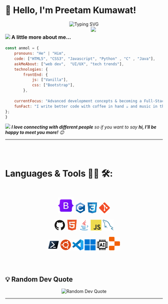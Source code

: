 # 👋 Hello, I'm Preetam Kumawat!

<div align="center">
  <img src="https://readme-typing-svg.herokuapp.com?font=Fira+Code&size=28&duration=4000&pause=1000&color=58A6FF&center=true&vCenter=true&width=600&lines=FrontEnd+Developer+%F0%9F%92%BB;Building+Useful+Tools+%F0%9F%9B%A0%EF%B8%8F;Always+Learning+%F0%9F%93%9A" alt="Typing SVG" />
</div>

<!-- gif image -->
<img align='right' src="https://media.giphy.com/media/M9gbBd9nbDrOTu1Mqx/giphy.gif" width="230">
 
### <img src="https://media.giphy.com/media/VgCDAzcKvsR6OM0uWg/giphy.gif" width="50"> A little more about me...

```javascript
const anmol = {
    pronouns: "He" | "Him",
    code: ["HTML5", "CSS3", "Javascript", "Python" , "C" , "Java"],
    askMeAbout: ["web dev",  "UI/UX", "tech trends"],
    technologies: {
        frontEnd: {
            js: ["Vanilla"],
            css: ["Bootstrap"],
        },

    currentFocus: "Advanced development concepts & becoming a Full-Stack Developer 🚀",
    funFact: "I write better code with coffee in hand ☕ and music in the background 🎶"
};
}

```

<img src="https://media.giphy.com/media/LnQjpWaON8nhr21vNW/giphy.gif" width="60"> <em><b>I love connecting with different people</b> so if you want to say <b>hi, I'll be happy to meet you more!</b> 😊</em>

---

<br>
<br>

# Languages & Tools 👨‍💻 🛠:

</br>

<!-- Icons -->
<p align="center">

<img src="https://github.com/kumawatpreetam/kumawatpreetam/blob/main/icons/Bootstrap.png " alt="Bootstrap" width="50" hight="50">
<img src="https://github.com/kumawatpreetam/kumawatpreetam/blob/main/icons/C.png" alt="C" width="35" hight="35">
<img src="https://github.com/kumawatpreetam/kumawatpreetam/blob/main/icons/CSS3.png" alt="CSS" width="35" hight="35">
<img src="https://github.com/kumawatpreetam/kumawatpreetam/blob/main/icons/Git.png" alt="Git" width="35" hight="35">
<br>
<br>
<img src="https://github.com/kumawatpreetam/kumawatpreetam/blob/main/icons/GitHub.png" alt="GitHub" width="35" hight="35">
<img src="https://github.com/kumawatpreetam/kumawatpreetam/blob/main/icons/HTML5.png" alt="HTML5" width="35" hight="35">
<img src="https://github.com/kumawatpreetam/kumawatpreetam/blob/main/icons/Java.png" alt="Java" width="35" hight="35">
<img src="https://github.com/kumawatpreetam/kumawatpreetam/blob/main/icons/JavaScript.png" alt="JavaScript"  width="35" hight="35">
<img src="https://github.com/kumawatpreetam/kumawatpreetam/blob/main/icons/MySQL.png" alt="MySQL"  width="35" hight="35">
<br>
<br>
<img src="https://github.com/kumawatpreetam/kumawatpreetam/blob/main/icons/Powershell.png" alt="PowerShell" width="35" hight="35">
<img src="https://github.com/kumawatpreetam/kumawatpreetam/blob/main/icons/Ubuntu.png" alt="Ubuntu" width="35" hight="35">
<img src="https://github.com/kumawatpreetam/kumawatpreetam/blob/main/icons/Visual-Studio-Code-(VS-Code).png" alt="VS-Code" width="35" hight="35">
<img src="https://github.com/kumawatpreetam/kumawatpreetam/blob/main/icons/Windows-11.png" alt="Windows-11" width="35" hight="35">
<img src="https://github.com/kumawatpreetam/kumawatpreetam/blob/main/icons/Ai.png" alt="Ai" width="35" hight="35">
<img src="https://github.com/kumawatpreetam/kumawatpreetam/blob/main/icons/Replit.png" alt="Replit" width="35" hight="35">

</p>

</div>
<br>
<br>

<!--Rendom Quote-->

## 💡 Random Dev Quote

<div align="center">
  <img src="https://quotes-github-readme.vercel.app/api?type=horizontal&theme=tokyonight" alt="Random Dev Quote"/>
</div>

---

